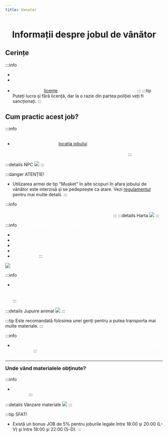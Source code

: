 ```yaml
---
title: Vanator
---
```

<script setup> 
    import KeyIcon from '../.vitepress/components/KeyIcon.vue'
</script>

# <span class="title-font"><center>Informații despre jobul de vânător</center></span>

## <span class="header-font">Cerințe</span>

:::info
- <span style="color:white">Experiență de minim 150 ore.</span>
- <span style="color:white">Deținerea unui tip de armă specială -> Musket (poate fi achiziționată de la NPC-ul jobului).</span>
- <span style="color:white">Deținerea unei [licențe](/general/licente) de vânător pentru a putea lucra legal.</span>
:::
:::tip
Puteți lucra și fără licență, dar la o razie din partea poliției veți fi sancționați.
:::

## <span class="header-font">Cum practic acest job?</span>

:::info
<span style="color:white">Acest job constă în vânarea animalelor și colectarea blănurilor, cărnii și a altor părți valoroase ale acestora pentru a le vinde.</span>

- <span style="color:white">Începi prin a merge la [locația jobului](locatii) și interacționați cu NPC-ul din interiorul clădirii pentru a-ți achiziționa Musketa și gloanțe cât considerați că aveți nevoie, și apoi începeți vânătoarea.</span>
:::

:::details NPC
![](https://i.imgur.com/6qch7tj.png)
:::

:::danger ATENȚIE!
- Utilizarea armei de tip "Musket" în alte scopuri în afara jobului de vânător este interzisă și se pedepsește ca atare. Vezi [regulamentul](/informatii/regulamentgeneral.html) pentru mai multe detalii.
:::

:::info
<span style="color:white">- Odată ce ați început slectat opțiunea de a începe vânătoarea, mergeți la locația marcată cu o zonă verde pe hartă și începeți să vânați animalele care sunt marcate cu un checkpoint roșu.</span>
:::
:::details Harta
![](https://i.imgur.com/IjaO2nx.png)
:::

:::info
<span style="color:white">Există mai multe tipuri de animale:</span>
  - <span style="color:white">Iepure</span>
  - <span style="color:white">Șoim</span>
  - <span style="color:white">Cormoran</span>
  - <span style="color:white">Pantera</span>
  - <span style="color:white">Porc mistreț</span>
:::

![](https://i.imgur.com/YssdCNV.gif)

:::info
- <span style="color:white">După ce omorâți un animal, trebuie să vă apropiați de el și cu tasta <KeyIcon keyType="e"/> începeți să-l jupuiți. Greutatea materialelor obținute poate varia în funcție de animal și de cât noroc aveți să prindeți un animal "mai mare".</span>
:::

:::details Jupuire animal
![](https://i.imgur.com/bpmQtT9.gif)
:::

:::tip
Este recomandată folosirea unei genți pentru a putea transporta mai multe materiale.
:::

:::info
- <span style="color:white">Dacă vreți să terminați vânătoarea, vă puteți îndepărta de zona marcată cu verde.</span>
:::

<hr style="transform: translateY(10px)"/>

### <span class="header-font">Unde vând materialele obținute?</span>

:::info
- <span style="color:white">Pentru a vinde materialele obținute, puteți afla locația de la NPC-ul jobului.</span>
:::

:::details Vânzare materiale
![](https://i.imgur.com/E1Zp1xS.gif)
:::

:::tip SFAT!
- Există un bonus JOB de 5% pentru joburile legale între 18:00 și 20:00 (L-V) și între 18:00 și 22:00 (S-D).
:::
